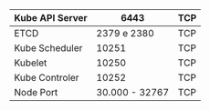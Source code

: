 
| Kube API Server | 6443           | TCP |
| --------------- | -------------- | --- |
| ETCD            | 2379 e 2380    | TCP |
| Kube Scheduler  | 10251          | TCP |
| Kubelet         | 10250          | TCP |
| Kube Controler  | 10252          | TCP |
| Node Port       | 30.000 - 32767 | TCP |
